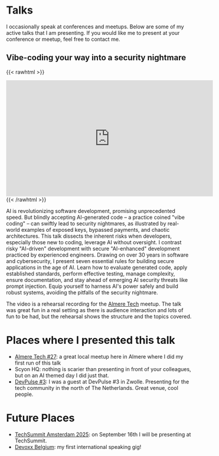 # Talks

I occasionally speak at conferences and meetups. Below are some of my active talks that I am presenting. If you would like me to present at your conference or meetup, feel free to contact me.
 
## Vibe-coding your way into a security nightmare

{{< rawhtml >}}
<iframe width="560" height="315" src="https://www.youtube.com/embed/AeECsaII_18?si=4kSLeZOtEuZrmYVU" title="YouTube video player" frameborder="0" allow="accelerometer; autoplay; clipboard-write; encrypted-media; gyroscope; picture-in-picture; web-share" referrerpolicy="strict-origin-when-cross-origin" allowfullscreen></iframe>
{{< /rawhtml >}}

AI is revolutionizing software development, promising unprecedented speed. But blindly accepting AI-generated code – a practice coined "vibe coding" – can swiftly lead to security nightmares, as illustrated by real-world examples of exposed keys, bypassed payments, and chaotic architectures. This talk dissects the inherent risks when developers, especially those new to coding, leverage AI without oversight. I contrast risky "AI-driven" development with secure "AI-enhanced" development practiced by experienced engineers. Drawing on over 30 years in software and cybersecurity, I present seven essential rules for building secure applications in the age of AI. Learn how to evaluate generated code, apply established standards, perform effective testing, manage complexity, ensure documentation, and stay ahead of emerging AI security threats like prompt injection. Equip yourself to harness AI's power safely and build robust systems, avoiding the pitfalls of the security nightmare.

The video is a rehearsal recording for the [Almere Tech](https://www.meetup.com/almere-tech/) meetup. The talk was great fun in a real setting as there is audience interaction and lots of fun to be had, but the rehearsal shows the structure and the topics covered.

# Places where I presented this talk 
- [Almere Tech #27](https://www.meetup.com/almere-tech/events/305045942/): a great local meetup here in Almere where I did my first run of this talk
- Scyon HQ: nothing is scarier than presenting in front of your colleagues, but on an AI themed day I did just that.
- [DevPulse #3](https://zwinc.nl/events/devpulse-3): I was a guest at DevPulse #3 in Zwolle. Presenting for the tech community in the north of The Netherlands. Great venue, cool people.

# Future Places
- [TechSummit Amsterdam 2025](https://techsummit.io): on September 16th I will be presenting at TechSummit.
- [Devoxx Belgium](https://devoxx.be/app/talk/3252/vibecoding-your-way-into-a-security-nightmare): my first international speaking gig!
